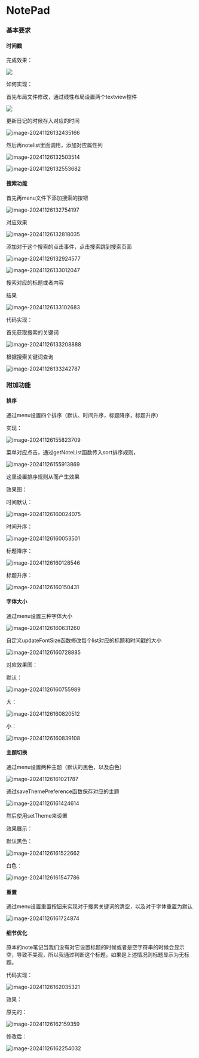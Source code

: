 # NotePad
### 基本要求

#### 时间戳

完成效果：

![](./img/image-20241126132035932.png)

如何实现：

首先布局文件修改，通过线性布局设置两个textview控件

![](./img/image-20241126162444201.png)

更新日记的时候存入对应的时间

![image-20241126132435166](./img/image-20241126132435166.png)

然后再notelist里面调用，添加对应属性列

![image-20241126132503514](./img/image-20241126132503514.png)

![image-20241126132553682](./img/image-20241126132553682.png)



#### 搜索功能

首先再menu文件下添加搜索的按钮

![image-20241126132754197](./img/image-20241126132754197.png)

对应效果

![image-20241126132818035](./img/image-20241126132818035.png)



添加对于这个搜索的点击事件，点击搜索跳到搜索页面

![image-20241126132924577](./img/image-20241126132924577.png)

![image-20241126133012047](./img/image-20241126133012047.png)

搜索对应的标题或者内容

结果

![image-20241126133102683](./img/image-20241126133102683.png)

代码实现：

首先获取搜索的关键词

![image-20241126133208888](./img/image-20241126133208888.png)

根据搜索关键词查询

![image-20241126133242787](./img/image-20241126133242787.png)





### 附加功能

#### 排序

通过menu设置四个排序（默认、时间升序，标题降序，标题升序）

实现：

![image-20241126155823709](./img/image-20241126155823709.png)

菜单对应点击，通过getNoteList函数传入sort排序规则，

![image-20241126155913869](./img/image-20241126155913869.png)

这里设置排序规则从而产生效果

效果图：

时间默认：

![image-20241126160024075](./img/image-20241126160024075.png)

时间升序：

![image-20241126160053501](./img/image-20241126160053501.png)

标题降序：

![image-20241126160128546](./img/image-20241126160128546.png)

标题升序：

![image-20241126160150431](./img/image-20241126160150431.png)



#### 字体大小

通过menu设置三种字体大小



![image-20241126160631260](./img/image-20241126160631260.png)

自定义updateFontSize函数修改每个list对应的标题和时间戳的大小

![image-20241126160728885](./img/image-20241126160728885.png)

对应效果图：

默认：

![image-20241126160755989](./img/image-20241126160755989.png)

大：

![image-20241126160820512](./img/image-20241126160820512.png)

小：

![image-20241126160839108](./img/image-20241126160839108.png)



#### 主题切换

通过menu设置两种主题（默认的黑色，以及白色）

![image-20241126161021787](./img/image-20241126161021787.png)

通过saveThemePreference函数保存对应的主题

![image-20241126161424614](./img/image-20241126161424614.png)

然后使用setTheme来设置

效果展示：

默认黑色：

![image-20241126161522662](./img/image-20241126161522662.png)



白色：

![image-20241126161547786](./img/image-20241126161547786.png)



#### 重置

通过menu设置重置按钮来实现对于搜索关键词的清空，以及对于字体重置为默认

![image-20241126161724874](./img/image-20241126161724874.png)

#### 细节优化

原本的note笔记当我们没有对它设置标题的时候或者是空字符串的时候会显示空，导致不美观，所以我通过判断这个标题，如果是上述情况则标题显示为无标题。

代码实现：

![image-20241126162035321](./img/image-20241126162035321.png)

效果：

原先的：

![image-20241126162159359](./img/image-20241126162159359.png)

修改后：

![image-20241126162254032](./img/image-20241126162254032.png)
